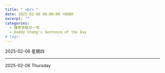 ```yaml
---
title: " <br> "
date: 2025-02-06 06:00:00 +0800
excerpt: ""
categories:
  - 鍾老爸每日一句
  - Daddy Chung's Sentence of the Day
# tags:
---
```


2025-02-06 星期四

> 

---

2025-02-06 Thursday

> 
